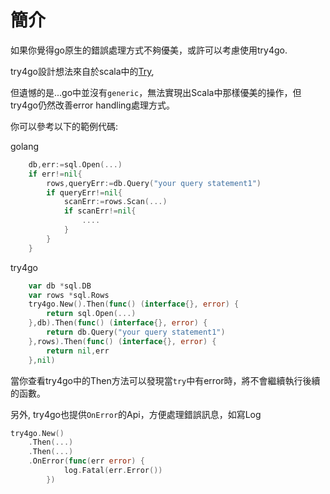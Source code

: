 # 簡介
如果你覺得go原生的錯誤處理方式不夠優美，或許可以考慮使用try4go.

try4go設計想法來自於scala中的[Try](https://www.scala-lang.org/api/2.12.4/scala/util/Try.html), 

但遺憾的是...go中並沒有```generic```，無法實現出Scala中那樣優美的操作，但try4go仍然改善error handling處理方式。

你可以參考以下的範例代碼:

golang
```go
    db,err:=sql.Open(...)
    if err!=nil{
        rows,queryErr:=db.Query("your query statement1")
        if queryErr!=nil{
            scanErr:=rows.Scan(...)
            if scanErr!=nil{
                ....
            }
        }
    }
```

try4go
```go
    var db *sql.DB
    var rows *sql.Rows
    try4go.New().Then(func() (interface{}, error) {
		return sql.Open(...)
	},db).Then(func() (interface{}, error) {
		return db.Query("your query statement1")
	},rows).Then(func() (interface{}, error) {
		return nil,err
	},nil)
```

當你查看try4go中的Then方法可以發現當```try```中有error時，將不會繼續執行後續的函數。

另外, try4go也提供```OnError```的Api，方便處理錯誤訊息，如寫Log
```go
try4go.New()
    .Then(...)
    .Then(...)
    .OnError(func(err error) {
    		log.Fatal(err.Error())
    	})
```
